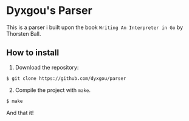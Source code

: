 # Dyxgou's Parser

This is a parser i built upon the book `Writing An Interpreter in Go` by Thorsten Ball.

## How to install

1) Download the repository:
```sh
$ git clone https://github.com/dyxgou/parser
```

2) Compile the project with `make`.
```sh
$ make
```

And that it!
